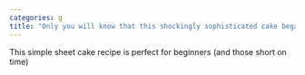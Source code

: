 ```yaml
---
categories: g
title: "Only you will know that this shockingly sophisticated cake began with a box of pancake mix"
---
```

This simple sheet cake recipe is perfect for beginners (and those short on time) 